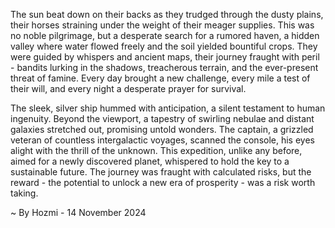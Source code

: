 
The sun beat down on their backs as they trudged through the dusty plains, their horses straining under the weight of their meager supplies. This was no noble pilgrimage, but a desperate search for a rumored haven, a hidden valley where water flowed freely and the soil yielded bountiful crops.  They were guided by whispers and ancient maps, their journey fraught with peril - bandits lurking in the shadows, treacherous terrain, and the ever-present threat of famine. Every day brought a new challenge, every mile a test of their will, and every night a desperate prayer for survival.

The sleek, silver ship hummed with anticipation, a silent testament to human ingenuity.  Beyond the viewport, a tapestry of swirling nebulae and distant galaxies stretched out, promising untold wonders.  The captain, a grizzled veteran of countless intergalactic voyages, scanned the console, his eyes alight with the thrill of the unknown.  This expedition, unlike any before, aimed for a newly discovered planet, whispered to hold the key to a sustainable future. The journey was fraught with calculated risks, but the reward - the potential to unlock a new era of prosperity - was a risk worth taking. 

~ By Hozmi - 14 November 2024
